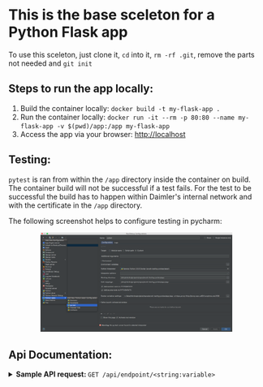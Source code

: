 # This is the base sceleton for a Python Flask app

To use this sceleton, just clone it, `cd` into it, `rm -rf .git`, remove the parts not needed and `git init`

## Steps to run the app locally:

1. Build the container locally: `docker build -t my-flask-app .`
2. Run the container locally: `docker run -it --rm -p 80:80 --name my-flask-app -v $(pwd)/app:/app my-flask-app`
3. Access the app via your browser: [http://localhost](http://localhost)


## Testing:

`pytest` is ran from within the `/app` directory inside the container on build. The container build will not be successful if a test fails. 
For the test to be successful the build has to happen within Daimler's internal network and with the certificate in the `/app` directory.

The following screenshot helps to configure testing in pycharm:


<p align="center">
  <img src="img/pycharm-test-run-configuration.png" width=75%>
</p>

## Api Documentation:

<details><summary><b>Sample API request: </b><code>GET /api/endpoint/&#60;string:variable&#62;</code></summary>
<p>

This an endpoint of the api.

**Endpoint**: `GET /api/endpoint/<string:variable>`

**Return constraints:**

```json
{
    "name": String, 
    "data": {
        "age": Int,
        "height": String
    }
}
```

**Return example:**

```json
{
    "name": "jonnylangefeld", 
    "data": {
        "age": 27,
        "height": "6 ft 5.5"
}
```

</p>
</details>